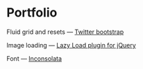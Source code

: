 Portfolio
=========

Fluid grid and resets — [Twitter bootstrap](http://twitter.github.com/bootstrap/)

Image loading — [Lazy Load plugin for jQuery](http://www.appelsiini.net/projects/lazyload)

Font — [Inconsolata](http://www.google.com/webfonts/specimen/Inconsolata)